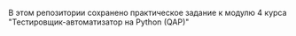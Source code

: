 В этом репозитории сохранено практическое задание к модулю 4 курса "Тестировщик-автоматизатор на Python (QAP)"
